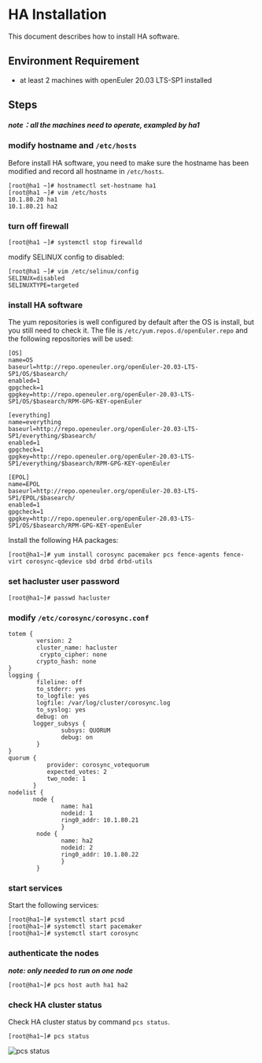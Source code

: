 # HA Installation

This document describes how to install HA software.

## Environment Requirement

 - at least 2 machines with openEuler 20.03 LTS-SP1 installed

## Steps

***note：all the machines need to operate, exampled by ha1***

### modify hostname and `/etc/hosts`

Before install HA software, you need to make sure the hostname has been modified and record all hostname in `/etc/hosts`.

```
[root@ha1 ~]# hostnamectl set-hostname ha1
[root@ha1 ~]# vim /etc/hosts
10.1.80.20 ha1
10.1.80.21 ha2
```

### turn off firewall

```
[root@ha1 ~]# systemctl stop firewalld
```

modify SELINUX config to disabled:

```
[root@ha1 ~]# vim /etc/selinux/config
SELINUX=disabled
SELINUXTYPE=targeted
```

### install HA software

The yum repositories is well configured by default after the OS is install, but you still need to check it. The file is `/etc/yum.repos.d/openEuler.repo` and the following repositories will be used:

```
[OS]
name=OS
baseurl=http://repo.openeuler.org/openEuler-20.03-LTS-SP1/OS/$basearch/
enabled=1
gpgcheck=1
gpgkey=http://repo.openeuler.org/openEuler-20.03-LTS-SP1/OS/$basearch/RPM-GPG-KEY-openEuler

[everything]
name=everything
baseurl=http://repo.openeuler.org/openEuler-20.03-LTS-SP1/everything/$basearch/
enabled=1
gpgcheck=1
gpgkey=http://repo.openeuler.org/openEuler-20.03-LTS-SP1/everything/$basearch/RPM-GPG-KEY-openEuler

[EPOL]
name=EPOL
baseurl=http://repo.openeuler.org/openEuler-20.03-LTS-SP1/EPOL/$basearch/
enabled=1
gpgcheck=1
gpgkey=http://repo.openeuler.org/openEuler-20.03-LTS-SP1/OS/$basearch/RPM-GPG-KEY-openEuler
```

Install the following HA packages:

```
[root@ha1~]# yum install corosync pacemaker pcs fence-agents fence-virt corosync-qdevice sbd drbd drbd-utils
```

### set hacluster user password

```
[root@ha1~]# passwd hacluster
```

### modify `/etc/corosync/corosync.conf`

```
totem {
        version: 2
        cluster_name: hacluster
         crypto_cipher: none
        crypto_hash: none
}
logging {         
        fileline: off
        to_stderr: yes
        to_logfile: yes
        logfile: /var/log/cluster/corosync.log
        to_syslog: yes
        debug: on
       logger_subsys {
               subsys: QUORUM
               debug: on
        }
}
quorum {
           provider: corosync_votequorum
           expected_votes: 2
           two_node: 1
       }
nodelist {
       node {
               name: ha1
               nodeid: 1
               ring0_addr: 10.1.80.21
               }
        node {
               name: ha2
               nodeid: 2
               ring0_addr: 10.1.80.22
               }
        }
```

### start services

Start the following services:

```
[root@ha1~]# systemctl start pcsd
[root@ha1~]# systemctl start pacemaker
[root@ha1~]# systemctl start corosync
```

### authenticate the nodes

***note: only needed to run on one node***

```
[root@ha1~]# pcs host auth ha1 ha2
```

### check HA cluster status

Check HA cluster status by command `pcs status`.

```
[root@ha1~]# pcs status
```

![pcs status](../pictures/pcs_status.png)

